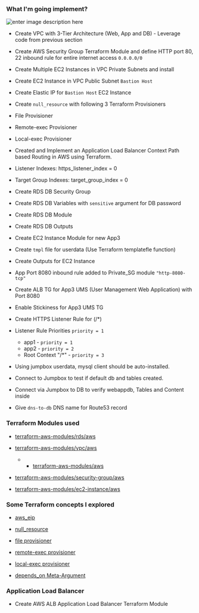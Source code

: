 ### What I'm going implement?

![enter image description here](https://i.ibb.co/Dt5R8qt/DnsDb.png)

- Create VPC with 3-Tier Architecture (Web, App and DB) - Leverage code from previous section

- Create AWS Security Group Terraform Module and define HTTP port 80, 22 inbound rule for entire internet access `0.0.0.0/0`

- Create Multiple EC2 Instances in VPC Private Subnets and install

- Create EC2 Instance in VPC Public Subnet `Bastion Host`

- Create Elastic IP for `Bastion Host` EC2 Instance

- Create `null_resource` with following 3 Terraform Provisioners

- File Provisioner

- Remote-exec Provisioner

- Local-exec Provisioner

- Created and Implement an Application Load Balancer Context Path based Routing in AWS using Terraform.

- Listener Indexes: https_listener_index = 0

- Target Group Indexes: target_group_index = 0

- Create RDS DB Security Group
- Create RDS DB Variables with  `sensitive`  argument for DB password
- Create RDS DB Module
- Create RDS DB Outputs
- Create EC2 Instance Module for new App3
- Create  `tmpl`  file for userdata (Use Terraform templatefle function)
- Create Outputs for EC2 Instance
- App Port 8080 inbound rule added to Private_SG module  `"http-8080-tcp"`

- Create ALB TG for App3 UMS (User Management Web Application) with Port 8080
- Enable Stickiness for App3 UMS TG
- Create HTTPS Listener Rule for (/*)
- Listener Rule Priorities  `priority = 1`
  - app1 -  `priority = 1`
  - app2 -  `priority = 2`
  - Root Context "/*" -  `priority = 3`

- Using jumpbox userdata, mysql client should be auto-installed.
- Connect to Jumpbox to test if default db and tables created.
- Connect via Jumpbox to DB to verify webappdb, Tables and Content inside

- Give  `dns-to-db`  DNS name for Route53 record

### Terraform Modules used

- [terraform-aws-modules/rds/aws](https://registry.terraform.io/modules/terraform-aws-modules/rds/aws/latest)
- [terraform-aws-modules/vpc/aws](https://registry.terraform.io/modules/terraform-aws-modules/vpc/aws/latest)
  - - [terraform-aws-modules/aws](https://registry.terraform.io/modules/terraform-aws-modules/aws/latest)

- [terraform-aws-modules/security-group/aws](https://registry.terraform.io/modules/terraform-aws-modules/security-group/aws/latest)

- [terraform-aws-modules/ec2-instance/aws](https://registry.terraform.io/modules/terraform-aws-modules/ec2-instance/aws/latest)

### [](https://github.com/OlaJamesO/terraform-on-aws-ec2/tree/main/07-AWS-EC2Instance-and-SecurityGroups#terraform-new-concepts-we-will-introduce)Some Terraform concepts I explored

- [aws_eip](https://registry.terraform.io/providers/hashicorp/aws/latest/docs/resources/eip)

- [null_resource](https://registry.terraform.io/providers/hashicorp/null/latest/docs/resources/resource)

- [file provisioner](https://www.terraform.io/docs/language/resources/provisioners/file.html)

- [remote-exec provisioner](https://www.terraform.io/docs/language/resources/provisioners/remote-exec.html)

- [local-exec provisioner](https://www.terraform.io/docs/language/resources/provisioners/local-exec.html)

- [depends_on Meta-Argument](https://www.terraform.io/docs/language/meta-arguments/depends_on.html)

### Application Load Balancer

- Create AWS ALB Application Load Balancer Terraform Module

